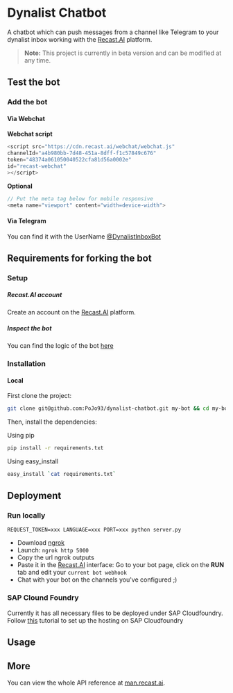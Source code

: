 # Dynalist Chatbot

A chatbot which can push messages from a channel like Telegram to your dynalist inbox working with the [Recast.AI](https://recast.ai) platform.

> **Note:** This project is currently in beta version and can be modified at any time.


## Test the bot
### Add the bot 
#### Via Webchat
**Webchat script**

```javascript
<script src="https://cdn.recast.ai/webchat/webchat.js"
channelId="a4b980bb-7d48-451a-8dff-f1c57849c676"
token="48374a061050040522cfa81d56a0002e"
id="recast-webchat"
></script>
```

**Optional**
```javascript
// Put the meta tag below for mobile responsive
<meta name="viewport" content="width=device-width">
```

#### Via Telegram
You can find it with the UserName [@DynalistInboxBot](t.me/DynalistInboxBot)


## Requirements for forking the bot
### Setup
##### Recast.AI account

Create an account on the [Recast.AI](https://recast.ai) platform.

##### Inspect the bot

You can find the logic of the bot [here](https://recast.ai/pojo93/dynalist-inbox/)


### Installation

#### Local

First clone the project:
```bash
git clone git@github.com:PoJo93/dynalist-chatbot.git my-bot && cd my-bot
```

Then, install the dependencies:

Using pip
```bash
pip install -r requirements.txt
```

Using easy\_install
```bash
easy_install `cat requirements.txt`
```

## Deployment


### Run locally

`REQUEST_TOKEN=xxx LANGUAGE=xxx PORT=xxx python server.py`


- Download [ngrok](https://ngrok.com/)
- Launch: `ngrok http 5000`
- Copy the url ngrok outputs
- Paste it in the [Recast.AI](https://recast.ai) interface: Go to your bot page, click on the **RUN** tab and edit your `current bot webhook`
- Chat with your bot on the channels you've configured ;)

### SAP Clound Foundry
Currently it has all necessary files to be deployed under SAP Cloudfoundry. Follow [this](https://blogs.sap.com/2017/12/04/deploying-flaskbottle-python-app-rest-api-on-sap-cloud-foundry/) tutorial to set up the hosting on SAP Cloudfoundry








## Usage


## More
You can view the whole API reference at [man.recast.ai](https://man.recast.ai).


